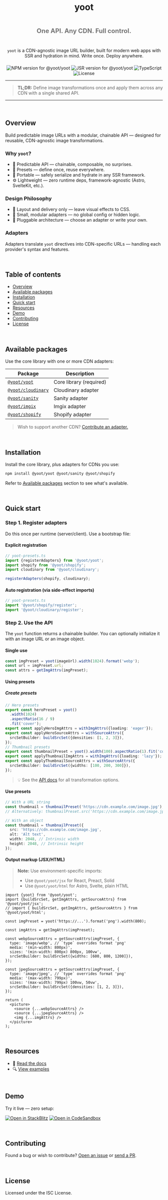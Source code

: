 <div align="center" style="display:grid;row-gap:0.5rem">

<h1>yoot</h1>

<p style="font-size:1.25rem;opacity:0.6">
  <strong>One API. Any CDN. Full control.</strong>
</p>

<p style="max-width:60ch;margin-inline:auto">
    <code>yoot</code> is a CDN-agnostic image URL builder, built for modern web apps with SSR and hydration in mind. Write once. Deploy anywhere.
</p>

<div style="max-width:80ch;margin-inline:auto">
  <img src="https://img.shields.io/npm/v/@yoot/yoot?style=flat-square&logo=npm&logoColor=white" alt="NPM version for @yoot/yoot" />
  <img src="https://img.shields.io/jsr/v/@yoot/yoot?style=flat-square&logo=jsr&logoColor=white" alt="JSR version for @yoot/yoot" />
  <img src="https://img.shields.io/badge/TypeScript-%E2%9C%94-blue?style=flat-square&logo=typescript&logoColor=white" alt="TypeScript" />
  <img src="https://img.shields.io/npm/l/@yoot/yoot?style=flat-square" alt="License" />
</div>

</div>

---

> **TL;DR:** Define image transformations once and apply them across any CDN with a single shared API.

---

&nbsp;

## Overview

Build predictable image URLs with a modular, chainable API — designed for reusable, CDN-agnostic image transformations.

### Why `yoot`?

- 🧠 Predictable API — chainable, composable, no surprises.
- 🧵 Presets — define once, reuse everywhere.
- 🔄 Portable — safely serialize and hydrate in any SSR framework.
- ⚙️ Lightweight — zero runtime deps, framework-agnostic (Astro, SvelteKit, etc.).

### Design Philosophy

- 💅 Layout and delivery only — leave visual effects to CSS.
- 🧱 Small, modular adapters — no global config or hidden logic.
- 🔌 Pluggable architecture — choose an adapter or write your own.

### Adapters

Adapters translate `yoot` directives into CDN-specific URLs — handling each provider's syntax and features.

&nbsp;

## Table of contents

- [Overview](#overview)
- [Available packages](#available-packages)
- [Installation](#installation)
- [Quick start](#quick-start)
- [Resources](#resources)
- [Demo](#demo)
- [Contributing](#contributing)
- [License](#license)

&nbsp;

## Available packages

Use the core library with one or more CDN adapters:

| Package                                              | Description             |
| ---------------------------------------------------- | ----------------------- |
| [`@yoot/yoot`](./packages/yoot)                      | Core library (required) |
| [`@yoot/cloudinary`](./packages/adapters/cloudinary) | Cloudinary adapter      |
| [`@yoot/sanity`](./packages/adapters/sanity)         | Sanity adapter          |
| [`@yoot/imgix`](./packages/adapters/imgix)           | Imgix adapter           |
| [`@yoot/shopify`](./packages/adapters/shopify)       | Shopify adapter         |

> Wish to support another CDN? [Contribute an adapter.](#contributing)

&nbsp;

## Installation

Install the core library, plus adapters for CDNs you use:

```bash
npm install @yoot/yoot @yoot/sanity @yoot/shopify
```

Refer to [Available packages](#available-packages) section to see what's available.

&nbsp;

## Quick start

### Step 1. Register adapters

Do this once per runtime (server/client). Use a bootstrap file:

#### Explicit registration

```ts
// yoot-presets.ts
import {registerAdapters} from '@yoot/yoot';
import shopify from '@yoot/shopify';
import cloudinary from '@yoot/cloudinary';

registerAdapters(shopify, cloudinary);
```

#### Auto registration (via side-effect imports)

```ts
// yoot-presets.ts
import '@yoot/shopify/register';
import '@yoot/cloudinary/register';
```

### Step 2. Use the API

The `yoot` function returns a chainable builder. You can optionally initialize it with an image URL or an image object.

#### Single use

```ts
const imgPreset = yoot(imageUrl).width(1024).format('webp');
const url = imgPreset.url;
const attrs = getImgAttrs(imgPreset);
```

#### Using presets

##### Create presets

```ts
// Hero presets
export const heroPreset = yoot()
  .width(1024)
  .aspectRatio(16 / 9)
  .fit('cover');
export const applyHeroImgAttrs = withImgAttrs({loading: 'eager'});
export const applyHeroSourceAttrs = withSourceAttrs({
  srcSetBuilder: buildSrcSet({densities: [1, 2, 3]}),
});
// Thumbnail presets
export const thumbnailPreset = yoot().width(100).aspectRatio(1).fit('cover');
export const applyThumbnailImgAttrs = withImgAttrs({loading: 'lazy'});
export const applyThumbnailSourceAttrs = withSourceAttrs({
  srcSetBuilder: buildSrcSet({widths: [100, 200, 300]}),
});
```

> 💡 See the [API docs](./docs) for all transformation options.

#### Use presets

```ts
// With a URL string
const thumbnail = thumbnailPreset('https://cdn.example.com/image.jpg');
// Alternatively: thumbnailPreset.src('https://cdn.example.com/image.jpg');

// With an object
const thumbnail = thumbnailPreset({
  src: 'https://cdn.example.com/image.jpg',
  alt: 'Alt text',
  width: 2048, // Intrinsic width
  height: 2048, // Intrinsic height
});
```

#### Output markup (JSX/HTML)

> **Note:** Use environment-specific imports:
>
> - Use `@yoot/yoot/jsx` for React, Preact, Solid
> - Use `@yoot/yoot/html` for Astro, Svelte, plain HTML

```tsx
import {yoot} from '@yoot/yoot';
import {buildSrcSet, getImgAttrs, getSourceAttrs} from '@yoot/yoot/jsx';
// import { buildSrcSet, getImgAttrs, getSourceAttrs } from '@yoot/yoot/html';

const imgPreset = yoot('https://...').format('png').width(800);

const imgAttrs = getImgAttrs(imgPreset);

const webpSourceAttrs = getSourceAttrs(imgPreset, {
  type: 'image/webp', // `type` overrides format 'png'
  media: '(min-width: 800px)',
  sizes: '(min-width: 800px) 800px, 100vw',
  srcSetBuilder: buildSrcSet({widths: [600, 800, 1200]}),
});

const jpegSourceAttrs = getSourceAttrs(imgPreset, {
  type: 'image/jpeg', // `type` overrides format 'png'
  media: '(max-width: 799px)',
  sizes: '(max-width: 799px) 100vw, 50vw',
  srcSetBuilder: buildSrcSet({densities: [1, 2, 3]}),
});

return (
  <picture>
    <source {...webpSourceAttrs} />
    <source {...jpegSourceAttrs} />
    <img {...imgAttrs} />
  </picture>
);
```

&nbsp;

## Resources

- 📘 [Read the docs](./docs)
- 🔍 [View examples](./examples)

&nbsp;

## Demo

Try it live — zero setup:

[![Open in StackBlitz](https://developer.stackblitz.com/img/open_in_stackblitz.svg)](https://stackblitz.com/github/theisel/yoot/tree/main/demo)
[![Open in CodeSandbox](https://codesandbox.io/static/img/play-codesandbox.svg)](https://codesandbox.io/p/sandbox/github/theisel/yoot/tree/main/demo)

&nbsp;

## Contributing

Found a bug or wish to contribute? [Open an issue](https://github.com/theisel/yoot/issues) or [send a PR](./CONTRIBUTING.md).

&nbsp;

## License

Licensed under the ISC License.
